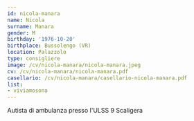 ```yaml
---
id: nicola-manara
name: Nicola
surname: Manara
gender: M
birthday: '1976-10-20'
birthplace: Bussolengo (VR)
location: Palazzolo
type: consigliere
image: /cv/nicola-manara/nicola-manara.jpeg
cv: /cv/nicola-manara/nicola-manara.pdf
casellario: /cv/nicola-manara/casellario-nicola-manara.pdf
list:
- viviamosona
---
```


Autista di ambulanza presso l'ULSS 9 Scaligera